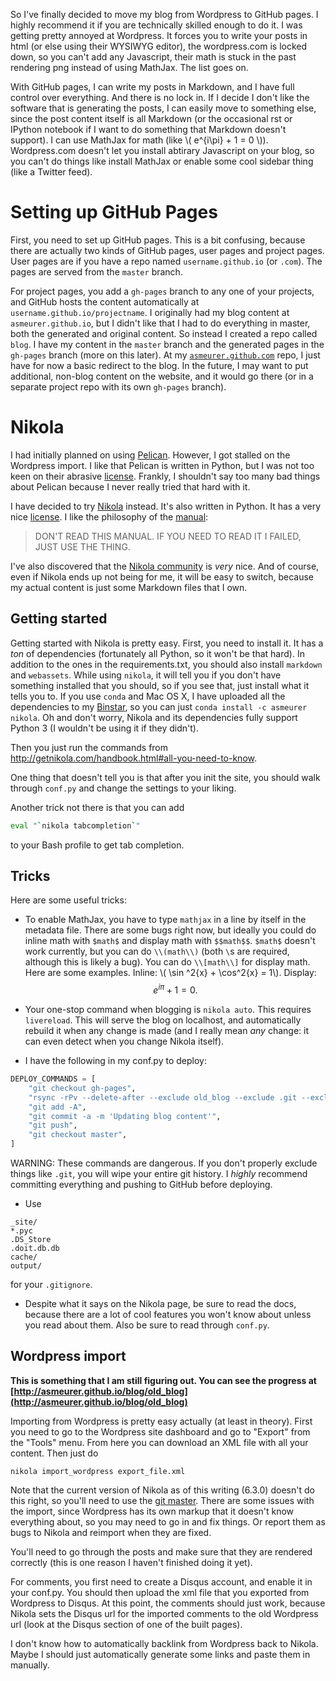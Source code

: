 So I've finally decided to move my blog from Wordpress to GitHub pages.  I
highly recommend it if you are technically skilled enough to do it. I was
getting pretty annoyed at Wordpress. It forces you to write your posts in
html (or else using their WYSIWYG editor), the wordpress.com is locked down,
so you can't add any Javascript, their math is stuck in the past rendering png
instead of using MathJax. The list goes on.

With GitHub pages, I can write my posts in Markdown, and I have full control
over everything. And there is no lock in. If I decide I don't like the
software that is generating the posts, I can easily move to something else,
since the post content itself is all Markdown (or the occasional rst or
IPython notebook if I want to do something that Markdown doesn't support). I
can use MathJax for math (like \\( e^{i\pi} + 1 = 0 \\)). Wordpress.com
doesn't let you install abtirary Javascript on your blog, so you can't do
things like install MathJax or enable some cool sidebar thing (like a Twitter
feed).

# Setting up GitHub Pages

First, you need to set up GitHub pages. This is a bit confusing, because there
are actually two kinds of GitHub pages, user pages and project pages. User
pages are if you have a repo named `username.github.io` (or `.com`). The pages
are served from the `master` branch.

For project pages, you add a `gh-pages` branch to any one of your projects,
and GitHub hosts the content automatically at
`username.github.io/projectname`. I originally had my blog content at
`asmeurer.github.io`, but I didn't like that I had to do everything in master,
both the generated and original content. So instead I created a repo called
`blog`. I have my content in the `master` branch and the generated pages in
the `gh-pages` branch (more on this later). At my
[`asmeurer.github.com`](https://github.com/asmeurer/asmeurer.github.com) repo,
I just have for now a basic redirect to the blog. In the future, I may want to
put additional, non-blog content on the website, and it would go there (or in
a separate project repo with its own `gh-pages` branch).

# Nikola

I had initially planned on using
[Pelican](http://blog.getpelican.com/). However, I got stalled on the
Wordpress import. I like that Pelican is written in Python, but I was not too
keen on their abrasive
[license](https://github.com/getpelican/pelican/blob/master/LICENSE). Frankly,
I shouldn't say too many bad things about Pelican because I never really tried
that hard with it.

I have decided to try [Nikola](http://getnikola.com/) instead. It's also
written in Python. It has a very nice
[license](https://github.com/getnikola/nikola/blob/master/LICENSE.txt). I like
the philosophy of the [manual](http://getnikola.com/handbook.html):

> DON'T READ THIS MANUAL. IF YOU NEED TO READ IT I FAILED, JUST USE THE THING.

I've also discovered that the
[Nikola community](https://groups.google.com/forum/#!forum/nikola-discuss) is
*very* nice. And of course, even if Nikola ends up not being for me, it will
be easy to switch, because my actual content is just some Markdown files that
I own.

## Getting started

Getting started with Nikola is pretty easy. First, you need to install it. It
has a *ton* of dependencies (fortunately all Python, so it won't be that
hard). In addition to the ones in the requirements.txt, you should also
install `markdown` and `webassets`. While using `nikola`, it will tell you if
you don't have something installed that you should, so if you see that, just
install what it tells you to.  If you use `conda` and Mac OS X, I have
uploaded all the dependencies to my [Binstar](https://binstar.org/asmeurer/),
so you can just `conda install -c asmeurer nikola`. Oh and don't worry, Nikola
and its dependencies fully support Python 3 (I wouldn't be using it if they
didn't).

Then you just run the commands from
http://getnikola.com/handbook.html#all-you-need-to-know.

One thing that doesn't tell you is that after you init the site, you should
walk through `conf.py` and change the settings to your liking.

Another trick not there is that you can add

```bash
eval "`nikola tabcompletion`"
```

to your Bash profile to get tab completion.

## Tricks

Here are some useful tricks:

- To enable MathJax, you have to type `mathjax` in a line by itself in the
metadata file. There are some bugs right now, but ideally you could do inline
math with `$math$` and display math with `$$math$$`. `$math$` doesn't work
currently, but you can do `\\(math\\)` (both `\`s are required, although this
is likely a bug). You can do `\\[math\\]` for display math.  Here are some
examples. Inline: \\( \sin ^2{x} + \cos^2{x} = 1\\). Display: $$ e^{i\pi} + 1 = 0 .$$

- Your one-stop command when blogging is `nikola auto`. This requires
  `livereload`. This will serve the blog on localhost, and automatically
  rebuild it when any change is made (and I really mean *any* change: it can
  even detect when you change Nikola itself).

- I have the following in my conf.py to deploy:

```python
DEPLOY_COMMANDS = [
    "git checkout gh-pages",
    "rsync -rPv --delete-after --exclude old_blog --exclude .git --exclude .gitignore --exclude cache/ --exclude .doit.db.db output/ .",
    "git add -A",
    "git commit -a -m 'Updating blog content'",
    "git push",
    "git checkout master",
]
```

WARNING: These commands are dangerous. If you don't properly exclude things
like `.git`, you will wipe your entire git history. I *highly* recommend
committing everything and pushing to GitHub before deploying.

- Use

```
_site/
*.pyc
.DS_Store
.doit.db.db
cache/
output/
```

for your `.gitignore`.

- Despite what it says on the Nikola page, be sure to read the docs, because
there are a lot of cool features you won't know about unless you read about
them. Also be sure to read through `conf.py`.

## Wordpress import

**This is something that I am still figuring out. You can see the progress at
  [http://asmeurer.github.io/blog/old_blog](http://asmeurer.github.io/blog/old_blog)**

Importing from Wordpress is pretty easy actually (at least in theory). First
you need to go to the Wordpress site dashboard and go to "Export" from the
"Tools" menu. From here you can download an XML file with all your
content. Then just do

```
nikola import_wordpress export_file.xml
```

Note that the current version of Nikola as of this writing (6.3.0) doesn't do
this right, so you'll need to use the
[git master](https://github.com/getnikola/nikola). There are some issues with
the import, since Wordpress has its own markup that it doesn't know everything
about, so you may need to go in and fix things. Or report them as bugs to
Nikola and reimport when they are fixed.

You'll need to go through the posts and make sure that they are rendered
correctly (this is one reason I haven't finished doing it yet).

For comments, you first need to create a Disqus account, and enable it in your
conf.py. You should then upload the xml file that you exported from Wordpress
to Disqus. At this point, the comments should just work, because Nikola sets
the Disqus url for the imported comments to the old Wordpress url (look at the
Disqus section of one of the built pages).

I don't know how to automatically backlink from Wordpress back to
Nikola. Maybe I should just automatically generate some links and paste them
in manually.
